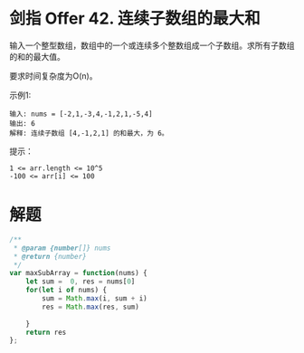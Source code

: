 # 剑指 Offer 42. 连续子数组的最大和
输入一个整型数组，数组中的一个或连续多个整数组成一个子数组。求所有子数组的和的最大值。

要求时间复杂度为O(n)。

 

示例1:
```
输入: nums = [-2,1,-3,4,-1,2,1,-5,4]
输出: 6
解释: 连续子数组 [4,-1,2,1] 的和最大，为 6。
``` 

提示：
```
1 <= arr.length <= 10^5
-100 <= arr[i] <= 100
```

# 解题

```js
/**
 * @param {number[]} nums
 * @return {number}
 */
var maxSubArray = function(nums) {
    let sum =  0, res = nums[0]
    for(let i of nums) {
        sum = Math.max(i, sum + i)
        res = Math.max(res, sum)
        
    }
    return res
};
```